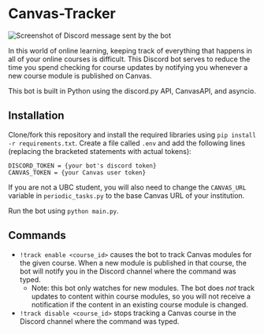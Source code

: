 # Canvas-Tracker

![Screenshot of Discord message sent by the bot](https://user-images.githubusercontent.com/25561432/96385907-cd543780-114b-11eb-88a9-21c4c406d755.PNG)

In this world of online learning, keeping track of everything that happens in all of your online courses is difficult. This Discord bot serves
to reduce the time you spend checking for course updates by notifying you whenever a new course module is published on Canvas.

This bot is built in Python using the discord.py API, CanvasAPI, and asyncio.

## Installation

Clone/fork this repository and install the required libraries using ```pip install -r requirements.txt```. 
Create a file called ```.env``` and add the following lines (replacing the bracketed statements
with actual tokens):

```
DISCORD_TOKEN = {your bot's discord token}
CANVAS_TOKEN = {your Canvas user token}
```

If you are not a UBC student, you will also need to change the ```CANVAS_URL``` variable in ```periodic_tasks.py``` to the
base Canvas URL of your institution.

Run the bot using ```python main.py```.

## Commands

- ```!track enable <course_id>``` causes the bot to track Canvas modules for the given course. When a new module is published
in that course, the bot will notify you in the Discord channel where the command was typed.
    - Note: this bot only watches for new modules. The bot does *not* track updates to content within course modules, 
    so you will not receive a notification if the content in an existing course module is changed.
- ```!track disable <course_id>``` stops tracking a Canvas course in the Discord channel where the command was typed.
